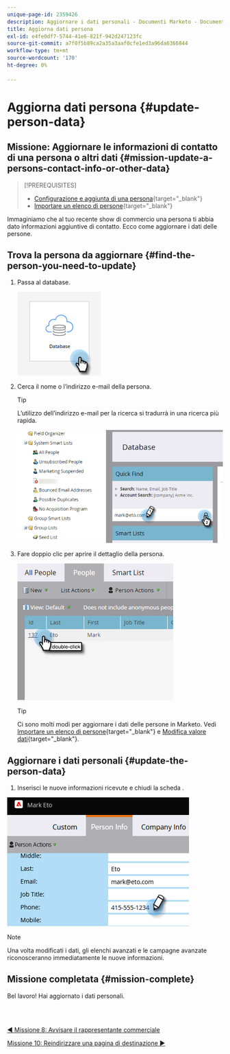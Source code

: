 ```yaml
---
unique-page-id: 2359426
description: Aggiornare i dati personali - Documenti Marketo - Documentazione del prodotto
title: Aggiorna dati persona
exl-id: e4fe0df7-5744-41e6-821f-942d247123fc
source-git-commit: a7f0f5b89ca2a35a3aaf0cfe1ed3a96da6366844
workflow-type: tm+mt
source-wordcount: '170'
ht-degree: 0%

---
```


# Aggiorna dati persona {#update-person-data}

## Missione: Aggiornare le informazioni di contatto di una persona o altri dati {#mission-update-a-persons-contact-info-or-other-data}

>[!PREREQUISITES]
>
>* [Configurazione e aggiunta di una persona](/help/marketo/getting-started/quick-wins/get-set-up-and-add-a-person.md){target=&quot;_blank&quot;}
>* [Importare un elenco di persone](/help/marketo/getting-started/quick-wins/import-a-list-of-people.md){target=&quot;_blank&quot;}


Immaginiamo che al tuo recente show di commercio una persona ti abbia dato informazioni aggiuntive di contatto. Ecco come aggiornare i dati delle persone.

## Trova la persona da aggiornare {#find-the-person-you-need-to-update}

1. Passa al database.

   ![](assets/update-person-data-1.png)

1. Cerca il nome o l’indirizzo e-mail della persona.

   >[!TIP]
   >
   >L’utilizzo dell’indirizzo e-mail per la ricerca si tradurrà in una ricerca più rapida.

   ![](assets/update-person-data-2.png)

1. Fare doppio clic per aprire il dettaglio della persona.

   ![](assets/update-person-data-3.png)

   >[!TIP]
   >
   >Ci sono molti modi per aggiornare i dati delle persone in Marketo. Vedi [Importare un elenco di persone](/help/marketo/getting-started/quick-wins/import-a-list-of-people.md){target=&quot;_blank&quot;} e [Modifica valore dati](/help/marketo/product-docs/core-marketo-concepts/smart-campaigns/flow-actions/change-data-value.md){target=&quot;_blank&quot;}.

## Aggiornare i dati personali {#update-the-person-data}

1. Inserisci le nuove informazioni ricevute e chiudi la scheda .

![](assets/update-person-data-4.png)

>[!NOTE]
>
>Una volta modificati i dati, gli elenchi avanzati e le campagne avanzate riconosceranno immediatamente le nuove informazioni.

## Missione completata {#mission-complete}

Bel lavoro! Hai aggiornato i dati personali.

<br> 

[◄ Missione 8: Avvisare il rappresentante commerciale](/help/marketo/getting-started/quick-wins/alert-the-sales-rep.md)

[Missione 10: Reindirizzare una pagina di destinazione ►](/help/marketo/getting-started/quick-wins/redirect-a-landing-page.md)
